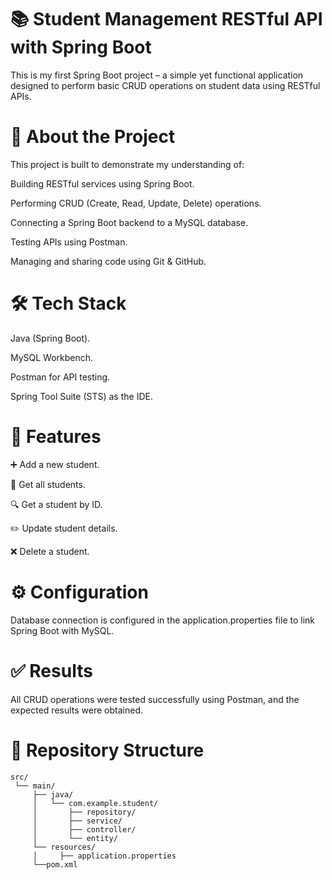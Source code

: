 📚 Student Management RESTful API with Spring Boot
=================================================

This is my first Spring Boot project – a simple yet functional application designed to perform basic CRUD operations on student data using RESTful APIs.



🚀 About the Project
=================================================


This project is built to demonstrate my understanding of:

Building RESTful services using Spring Boot.

Performing CRUD (Create, Read, Update, Delete) operations.

Connecting a Spring Boot backend to a MySQL database.

Testing APIs using Postman.

Managing and sharing code using Git & GitHub.



🛠️ Tech Stack
=================================================
Java (Spring Boot).

MySQL Workbench.

Postman for API testing.

Spring Tool Suite (STS) as the IDE.



🔗 Features
=================================================
➕ Add a new student.

📄 Get all students.

🔍 Get a student by ID.

✏️ Update student details.

❌ Delete a student.




⚙️ Configuration
=================================================
Database connection is configured in the application.properties file to link Spring Boot with MySQL.


✅ Results
=================================================
All CRUD operations were tested successfully using Postman, and the expected results were obtained.


📁 Repository Structure
=================================================
 
```text
src/
 └── main/
     ├── java/
     │   └── com.example.student/
     │       ├── repository/
     │       ├── service/
     │       ├── controller/
     │       └── entity/
     └── resources/
     │     ├── application.properties
     └──pom.xml
```


